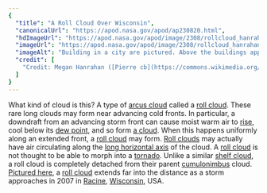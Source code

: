 ```yaml
---
{
  "title": "A Roll Cloud Over Wisconsin",
  "canonicalUrl": "https://apod.nasa.gov/apod/ap230820.html",
  "hdImageUrl": "https://apod.nasa.gov/apod/image/2308/rollcloud_hanrahan_3072.jpg",
  "imageUrl": "https://apod.nasa.gov/apod/image/2308/rollcloud_hanrahan_960.jpg",
  "imageAlt": "Building in a city are pictured. Above the buildings appears a long dark cylindrical cloud that goes to the horizon. Please see the explanation for more detailed information.",
  "credit": [
    "Credit: Megan Hanrahan ([Pierre cb](https://commons.wikimedia.org/wiki/User:Pierre_cb)), [Wikipedia](https://en.wikipedia.org/wiki/File:Roll-Cloud-Racine.jpg)"
  ]
}
---
```


What kind of cloud is this? A type of [arcus cloud](https://en.wikipedia.org/wiki/Arcus_cloud) called a [roll cloud](https://epod.usra.edu/blog/2011/11/roll-cloud-shelf-cloud.html). These rare long clouds may form near advancing cold fronts. In particular, a downdraft from an advancing storm front can cause moist warm air to [rise](http://neveryetmelted.com/wp-content/uploads/2013/09/LaundryCat.gif), cool below its [dew point](https://en.wikipedia.org/wiki/Dew_point), and so form [a cloud](https://www.youtube.com/watch?v=hKI2Atj08Xk). When this happens uniformly along an extended front, a [roll cloud](http://en.wikipedia.org/wiki/Roll_cloud) may form. [Roll clouds](https://apod.nasa.gov/apod/ap090824.html) may actually have air circulating along the [long horizontal axis](https://apod.nasa.gov/apod/ap060117.html) of the cloud. A [roll cloud](http://www.weatherscapes.com/album.php?cat=clouds&subcat=roll_cloud) is not thought to be able to morph into a [tornado](https://apod.nasa.gov/apod/ap050613.html). Unlike a similar [shelf cloud](https://apod.nasa.gov/apod/ap080122.html), a roll cloud is completely detached from their parent [cumulonimbus](http://ww2010.atmos.uiuc.edu/(Gh)/guides/mtr/cld/cldtyp/vrt/cb.rxml) cloud. [Pictured here](http://commons.wikimedia.org/wiki/File:Roll-Cloud-Racine.jpg), a [roll cloud](https://epod.usra.edu/blog/2006/04/lovelock-roll-cloud.html) extends far into the distance as a storm approaches in 2007 in [Racine](https://youtu.be/b2ezPLnsRxk), [Wisconsin](https://en.wikipedia.org/wiki/Wisconsin), USA.
